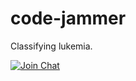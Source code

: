 # code-jammer
Classifying lukemia.

<a href="https://gitter.im/itscharlieb/code-jammer" target="_blank">
  <img alt="Join Chat" src="https://badges.gitter.im/Join%20Chat.svg">
</a>
